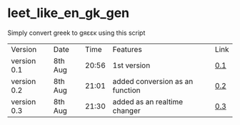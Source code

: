 # leet_like_en_gk_gen

Simply convert greek  to gяεεκ   using this script



<table width="100%"   align="center"  class="table_border_both">
<tr class="heading_table_top">
	<td> Version</td>
  <td> Date</td>
  <td> Time</td>
	<td> Features </td>
	<td> Link </td>
	</tr>
	<tr>
<td>version 0.1 </td>		
    <td> 8th Aug </td>
    <td> 20:56 </td>
		<td> 1st version </td>
		<td> <a href="https://siddht4.github.io/leet_like_en_gk_gen/0.1/0.1.html"> 0.1 </a></td>
</tr>
  	<tr>
<td>version 0.2 </td>		
    <td> 8th Aug </td>
    <td> 21:01 </td>
		<td> added conversion as an function </td>
		<td> <a href="https://siddht4.github.io/leet_like_en_gk_gen/0.2/0.2.html"> 0.2 </a></td>
</tr>
	  	<tr>
<td>version 0.3 </td>		
    <td> 8th Aug </td>
    <td> 21:30 </td>
		<td> added as an realtime changer </td>
		<td> <a href="https://siddht4.github.io/leet_like_en_gk_gen/0.3/0.3.html"> 0.3 </a></td>
		
</tr>
</table>
